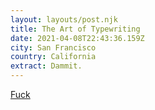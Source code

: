 ```yaml
---
layout: layouts/post.njk
title: The Art of Typewriting
date: 2021-04-08T22:43:36.159Z
city: San Francisco
country: California
extract: Dammit.
---
```


[Fuck](https://vol.co/product/the-art-of-typewriting/)
